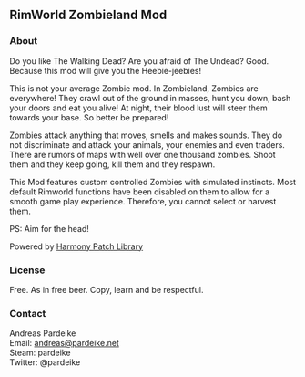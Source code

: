 ## RimWorld Zombieland Mod

### About

Do you like The Walking Dead? Are you afraid of The Undead? Good. Because this mod will give you the Heebie-jeebies!

This is not your average Zombie mod. In Zombieland, Zombies are everywhere! They crawl out of the ground in masses, hunt you down, bash your doors and eat you alive! At night, their blood lust will steer them towards your base. So better be prepared!

Zombies attack anything that moves, smells and makes sounds. They do not discriminate and attack your animals, your enemies and even traders. There are rumors of maps with well over one thousand zombies. Shoot them and they keep going, kill them and they respawn.

This Mod features custom controlled Zombies with simulated instincts. Most default Rimworld functions have been disabled on them to allow for a smooth game play experience. Therefore, you cannot select or harvest them.

PS: Aim for the head!

Powered by [Harmony Patch Library](https://github.com/pardeike/Harmony)

### License

Free. As in free beer. Copy, learn and be respectful.

### Contact

Andreas Pardeike  
Email: andreas@pardeike.net  
Steam: pardeike  
Twitter: @pardeike
